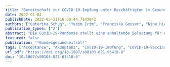 ```yaml
---
title: "Bereitschaft zur COVID-19-Impfung unter Beschäftigten im Gesundheitswesen in Deutschland"
date: 2022-01-01
publishDate: 2022-05-31T16:00:44.714304Z
authors: ["Caterina Schug", "Yesim Erim", "Franziska Geiser", "Nina Hiebel", "Petra Beschoner", "Lucia Jerg-Bretzke", "Christian Albus", "Kerstin Weidner", "Susann Steudte-Schmiedgen", "Andrea Borho", "Marietta Lieb", "Eva Morawa"]
publication_types: ["2"]
abstract: "Die COVID-19-Pandemie stellt eine anhaltende Belastung für die Gesellschaft und das Gesundheitssystem dar. Die Bereitschaft des Gesundheitspersonals zur COVID-19-Impfung ist aufgrund seiner Schlüsselrolle in der Pandemiebewältigung besonders relevant."
featured: false
publication: "*Bundesgesundheitsbl*"
tags: ["Acceptance", "Akzeptanz", "COVID-19-Impfung", "COVID-19-vaccination", "Gesundheitspersonal", "Healthcare workers", "Mental burden", "Prädikatoren", "Predictors", "Psychische Belastung"]
url_pdf: "https://doi.org/10.1007/s00103-021-03418-6"
doi: "10.1007/s00103-021-03418-6"
---
```


